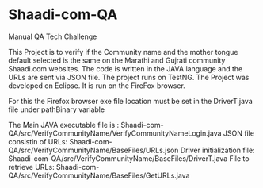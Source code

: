 # Shaadi-com-QA
Manual QA Tech Challenge

This Project is to verify if the Community name and the mother tongue default selected is the same on the Marathi and Gujrati community Shaadi.com websites.
The code is written in the JAVA language and the URLs are sent via JSON file. The project runs on TestNG. The Project was developed on Eclipse.
It is run on the FireFox browser.

For this the Firefox browser exe file location must be set in the DriverT.java file under pathBinary variable

The Main JAVA executable file is : Shaadi-com-QA/src/VerifyCommunityName/VerifyCommunityNameLogin.java
JSON file consistin of URLs: Shaadi-com-QA/src/VerifyCommunityName/BaseFiles/URLs.json
Driver initialization file: Shaadi-com-QA/src/VerifyCommunityName/BaseFiles/DriverT.java
File to retrieve URLs: Shaadi-com-QA/src/VerifyCommunityName/BaseFiles/GetURLs.java
